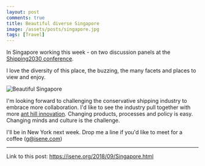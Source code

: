 ```yaml
---
layout: post
comments: true
title: Beautiful diverse Singapore
image: /assets/posts/singapore.jpg
tags: [Travel]
---
```


In Singapore working this week - on two discussion panels at the [Shipping2030 conference](https://maritime.knect365.com/shipping2030-asia/).

I love the diversity of this place, the buzzing, the many facets and places to view and enjoy.

![Beautiful Singapore](https://isene.org/assets/posts/singapore.jpg)

I'm looking forward to challenging the conservative shipping industry to embrace more collaboration. I'd like to see the industry pull together with more [ant hill innovation](https://isene.me/2011/08/13/ant-hill-innovation/). Changing products, processes and policy is easy. Changing minds and culture is the challenge.

I'll be in New York next week. Drop me a line if you'd like to meet for a coffee (g@isene.com)

---
Link to this post: <https://isene.org/2018/09/Singapore.html>

